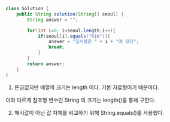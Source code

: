 ```java
class Solution {
    public String solution(String[] seoul) {
        String answer = "";

        for(int i=0; i<seoul.length;i++){
            if(seoul[i].equals("Kim")){
                answer = "김서방은 " + i + "에 있다";
                break;
            }
        }
        return answer;
    }
}
```

1. 뜬금없지만 배열의 크기는 length 이다. 기본 자료형이기 때문이다.

이와 다르게 참조형 변수인 String 의 크기는 length()를 통해 구한다.

2. 해시값이 아닌 값 자체를 비교하기 위해 String.equals()를 사용했다.
